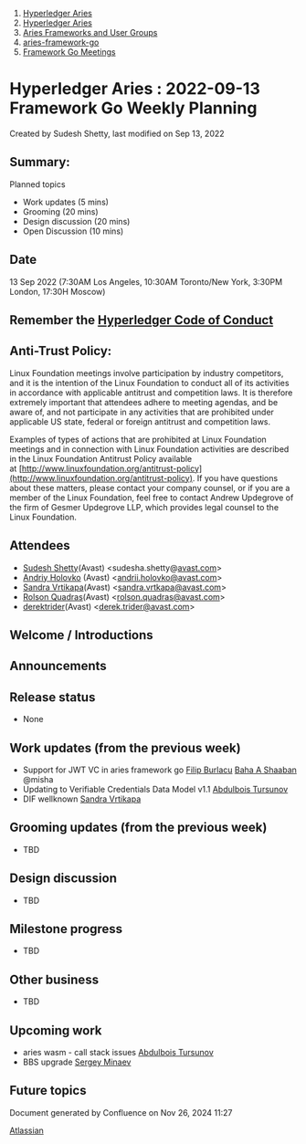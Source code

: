 1. [Hyperledger Aries](index.html)
2. [Hyperledger Aries](Hyperledger-Aries_18481154.html)
3. [Aries Frameworks and User Groups](Aries-Frameworks-and-User-Groups_18481290.html)
4. [aries-framework-go](aries-framework-go_18481606.html)
5. [Framework Go Meetings](Framework-Go-Meetings_18482076.html)

# Hyperledger Aries : 2022-09-13 Framework Go Weekly Planning

Created by Sudesh Shetty, last modified on Sep 13, 2022

## Summary:

Planned topics

- Work updates (5 mins)
- Grooming (20 mins)
- Design discussion (20 mins)
- Open Discussion (10 mins)

## Date

13 Sep 2022 (7:30AM Los Angeles, 10:30AM Toronto/New York, 3:30PM London, 17:30H Moscow)

## Remember the [Hyperledger Code of Conduct](https://lf-hyperledger.atlassian.net/wiki/display/HYP/Hyperledger+Code+of+Conduct)

## Anti-Trust Policy:

Linux Foundation meetings involve participation by industry competitors, and it is the intention of the Linux Foundation to conduct all of its activities in accordance with applicable antitrust and competition laws. It is therefore extremely important that attendees adhere to meeting agendas, and be aware of, and not participate in any activities that are prohibited under applicable US state, federal or foreign antitrust and competition laws.

Examples of types of actions that are prohibited at Linux Foundation meetings and in connection with Linux Foundation activities are described in the Linux Foundation Antitrust Policy available at [http://www.linuxfoundation.org/antitrust-policy](http://www.linuxfoundation.org/antitrust-policy). If you have questions about these matters, please contact your company counsel, or if you are a member of the Linux Foundation, feel free to contact Andrew Updegrove of the firm of Gesmer Updegrove LLP, which provides legal counsel to the Linux Foundation.

## Attendees

- [Sudesh Shetty](https://lf-hyperledger.atlassian.net/wiki/people/62334edb867a4e0070970909?ref=confluence)(Avast) &lt;sudesha.shetty@[avast.com](http://secuekey.com)&gt;
- [Andriy Holovko](https://lf-hyperledger.atlassian.net/wiki/people/557058:1e0c58ac-58b3-490a-807d-e7d095a0b88d?ref=confluence) (Avast) &lt;andrii.holovko@avast.com&gt;
- [Sandra Vrtikapa](https://lf-hyperledger.atlassian.net/wiki/people/712020:ce049f56-7daf-45db-9d97-8c71991da019?ref=confluence)(Avast) &lt;sandra.vrtkapa@avast.com&gt;
- [Rolson Quadras](https://lf-hyperledger.atlassian.net/wiki/people/622101eec88f1000682f2f68?ref=confluence)(Avast) &lt;rolson.quadras@avast.com&gt;
- [derektrider](https://lf-hyperledger.atlassian.net/wiki/people/60b7f69348b89500697aa128?ref=confluence)(Avast) &lt;derek.trider@avast.com&gt;

## Welcome / Introductions

## Announcements

## Release status

- None

## Work updates (from the previous week)

- Support for JWT VC in aries framework go [Filip Burlacu](https://lf-hyperledger.atlassian.net/wiki/people/712020:954f178b-c612-4ebd-9960-433199bfe689?ref=confluence) [Baha A Shaaban](https://lf-hyperledger.atlassian.net/wiki/people/712020:c6fcc16a-f888-4bb1-bef3-41f4da326364?ref=confluence) @misha
- Updating to Verifiable Credentials Data Model v1.1 [Abdulbois Tursunov](https://lf-hyperledger.atlassian.net/wiki/people/624a84b2ad6b7e006aa747d1?ref=confluence)
- DIF wellknown [Sandra Vrtikapa](https://lf-hyperledger.atlassian.net/wiki/people/712020:ce049f56-7daf-45db-9d97-8c71991da019?ref=confluence)

## Grooming updates (from the previous week)

- TBD

## Design discussion

- TBD

## Milestone progress

- TBD

## Other business

- TBD

## Upcoming work

- aries wasm - call stack issues [Abdulbois Tursunov](https://lf-hyperledger.atlassian.net/wiki/people/624a84b2ad6b7e006aa747d1?ref=confluence)
- BBS upgrade [Sergey Minaev](https://lf-hyperledger.atlassian.net/wiki/people/557058:f3eb01c9-c402-4ddf-8eb0-18eff9f16aa2?ref=confluence)

## Future topics

Document generated by Confluence on Nov 26, 2024 11:27

[Atlassian](http://www.atlassian.com/)
